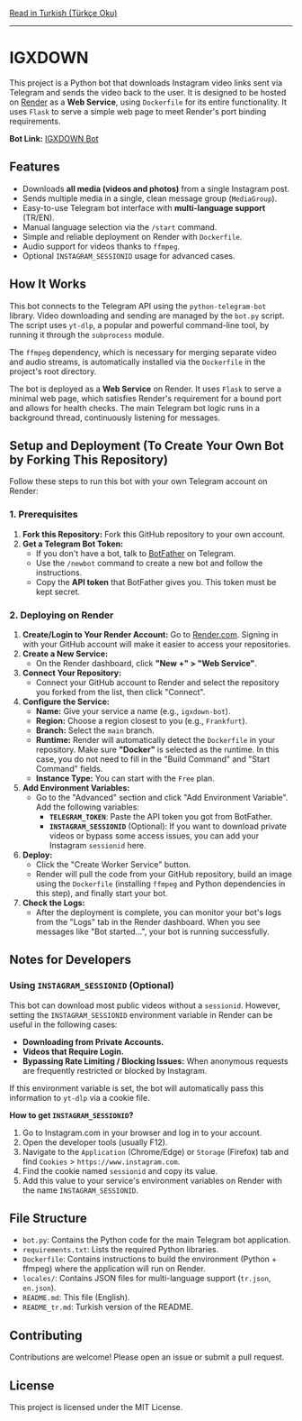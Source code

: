 [Read in Turkish (Türkçe Oku)](README_tr.md)

---
# IGXDOWN

This project is a Python bot that downloads Instagram video links sent via Telegram and sends the video back to the user. It is designed to be hosted on [Render](https://render.com/) as a **Web Service**, using `Dockerfile` for its entire functionality. It uses `Flask` to serve a simple web page to meet Render's port binding requirements.

**Bot Link:** [IGXDOWN Bot](https://t.me/igxdown_bot)

## Features

-   Downloads **all media (videos and photos)** from a single Instagram post.
-   Sends multiple media in a single, clean message group (`MediaGroup`).
-   Easy-to-use Telegram bot interface with **multi-language support** (TR/EN).
-   Manual language selection via the `/start` command.
-   Simple and reliable deployment on Render with `Dockerfile`.
-   Audio support for videos thanks to `ffmpeg`.
-   Optional `INSTAGRAM_SESSIONID` usage for advanced cases.

## How It Works

This bot connects to the Telegram API using the `python-telegram-bot` library. Video downloading and sending are managed by the `bot.py` script. The script uses `yt-dlp`, a popular and powerful command-line tool, by running it through the `subprocess` module.

The `ffmpeg` dependency, which is necessary for merging separate video and audio streams, is automatically installed via the `Dockerfile` in the project's root directory.

The bot is deployed as a **Web Service** on Render. It uses `Flask` to serve a minimal web page, which satisfies Render's requirement for a bound port and allows for health checks. The main Telegram bot logic runs in a background thread, continuously listening for messages.

## Setup and Deployment (To Create Your Own Bot by Forking This Repository)

Follow these steps to run this bot with your own Telegram account on Render:

### 1. Prerequisites

1.  **Fork this Repository:** Fork this GitHub repository to your own account.
2.  **Get a Telegram Bot Token:**
    *   If you don't have a bot, talk to [BotFather](https://t.me/BotFather) on Telegram.
    *   Use the `/newbot` command to create a new bot and follow the instructions.
    *   Copy the **API token** that BotFather gives you. This token must be kept secret.

### 2. Deploying on Render

1.  **Create/Login to Your Render Account:** Go to [Render.com](https://render.com/). Signing in with your GitHub account will make it easier to access your repositories.
2.  **Create a New Service:**
    *   On the Render dashboard, click **"New +" > "Web Service"**.
3.  **Connect Your Repository:**
    *   Connect your GitHub account to Render and select the repository you forked from the list, then click "Connect".
4.  **Configure the Service:**
    *   **Name:** Give your service a name (e.g., `igxdown-bot`).
    *   **Region:** Choose a region closest to you (e.g., `Frankfurt`).
    *   **Branch:** Select the `main` branch.
    *   **Runtime:** Render will automatically detect the `Dockerfile` in your repository. Make sure **"Docker"** is selected as the runtime. In this case, you do not need to fill in the "Build Command" and "Start Command" fields.
    *   **Instance Type:** You can start with the `Free` plan.
5.  **Add Environment Variables:**
    *   Go to the "Advanced" section and click "Add Environment Variable". Add the following variables:
        *   **`TELEGRAM_TOKEN`**: Paste the API token you got from BotFather.
        *   **`INSTAGRAM_SESSIONID`** (Optional): If you want to download private videos or bypass some access issues, you can add your Instagram `sessionid` here.
6.  **Deploy:**
    *   Click the "Create Worker Service" button.
    *   Render will pull the code from your GitHub repository, build an image using the `Dockerfile` (installing `ffmpeg` and Python dependencies in this step), and finally start your bot.
7.  **Check the Logs:**
    *   After the deployment is complete, you can monitor your bot's logs from the "Logs" tab in the Render dashboard. When you see messages like "Bot started...", your bot is running successfully.

## Notes for Developers

### Using `INSTAGRAM_SESSIONID` (Optional)

This bot can download most public videos without a `sessionid`. However, setting the `INSTAGRAM_SESSIONID` environment variable in Render can be useful in the following cases:
-   **Downloading from Private Accounts.**
-   **Videos that Require Login.**
-   **Bypassing Rate Limiting / Blocking Issues:** When anonymous requests are frequently restricted or blocked by Instagram.

If this environment variable is set, the bot will automatically pass this information to `yt-dlp` via a cookie file.

**How to get `INSTAGRAM_SESSIONID`?**
1.  Go to Instagram.com in your browser and log in to your account.
2.  Open the developer tools (usually F12).
3.  Navigate to the `Application` (Chrome/Edge) or `Storage` (Firefox) tab and find `Cookies` > `https://www.instagram.com`.
4.  Find the cookie named `sessionid` and copy its value.
5.  Add this value to your service's environment variables on Render with the name `INSTAGRAM_SESSIONID`.

## File Structure

-   `bot.py`: Contains the Python code for the main Telegram bot application.
-   `requirements.txt`: Lists the required Python libraries.
-   `Dockerfile`: Contains instructions to build the environment (Python + ffmpeg) where the application will run on Render.
-   `locales/`: Contains JSON files for multi-language support (`tr.json`, `en.json`).
-   `README.md`: This file (English).
-   `README_tr.md`: Turkish version of the README.

## Contributing

Contributions are welcome! Please open an issue or submit a pull request.

## License

This project is licensed under the MIT License.
